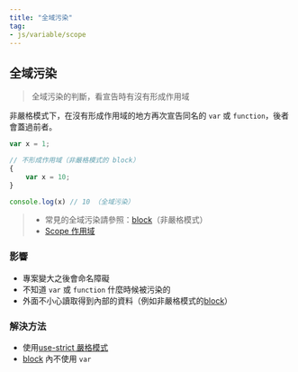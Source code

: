 ```yaml
---
title: "全域污染"
tag: 
- js/variable/scope
---
```


## 全域污染
>全域污染的判斷，看宣告時有沒有形成作用域

非嚴格模式下，在沒有形成作用域的地方再次宣告同名的 `var` 或 `function`，後者會蓋過前者。

```js
var x = 1;

// 不形成作用域（非嚴格模式的 block）
{
	var x = 10;
}

console.log(x) // 10 （全域污染）
```
>- 常見的全域污染請參照：[block](block.md)（非嚴格模式）
>- [Scope 作用域](Scope%20作用域.md)

### 影響
- 專案變大之後會命名障礙
- 不知道 `var` 或 `function` 什麼時候被污染的
- 外面不小心讀取得到內部的資料（例如非嚴格模式的[block](block.md)）

### 解決方法
- 使用[use-strict 嚴格模式](use-strict%20嚴格模式.md)
- [block](block.md) 內不使用 `var`